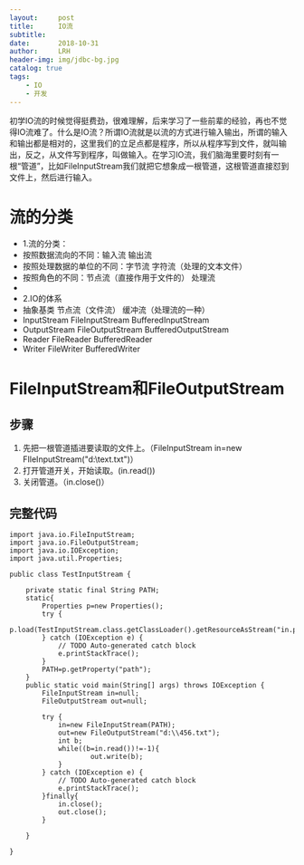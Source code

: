 ```yaml
---
layout:     post
title:      IO流
subtitle:   
date:       2018-10-31
author:     LRH
header-img: img/jdbc-bg.jpg
catalog: true
tags:
    - IO
    - 开发
---
```


初学IO流的时候觉得挺费劲，很难理解，后来学习了一些前辈的经验，再也不觉得IO流难了。什么是IO流？所谓IO流就是以流的方式进行输入输出，所谓的输入和输出都是相对的，这里我们的立足点都是程序，所以从程序写到文件，就叫输出，反之，从文件写到程序，叫做输入。在学习IO流，我们脑海里要时刻有一根“管道”，比如FileInputStream我们就把它想象成一根管道，这根管道直接怼到文件上，然后进行输入。

# 流的分类
 * 1.流的分类：
 * 按照数据流向的不同：输入流  输出流
 * 按照处理数据的单位的不同：字节流  字符流（处理的文本文件）
 * 按照角色的不同：节点流（直接作用于文件的）  处理流
 * 
 * 2.IO的体系
 * 抽象基类            节点流（文件流）         缓冲流（处理流的一种）
 * InputStream       FileInputStream         BufferedInputStream
 * OutputStream      FileOutputStream        BufferedOutputStream
 * Reader            FileReader              BufferedReader
 * Writer            FileWriter              BufferedWriter
 
 # FileInputStream和FileOutputStream
 ## 步骤
1. 先把一根管道插进要读取的文件上。（FileInputStream in=new FIleInputStream("d:\\text.txt")）
2. 打开管道开关，开始读取。(in.read())
3. 关闭管道。（in.close()）
## 完整代码
```
import java.io.FileInputStream;
import java.io.FileOutputStream;
import java.io.IOException;
import java.util.Properties;

public class TestInputStream {

	private static final String PATH;
	static{
		Properties p=new Properties();
		try {
			p.load(TestInputStream.class.getClassLoader().getResourceAsStream("in.properties"));
		} catch (IOException e) {
			// TODO Auto-generated catch block
			e.printStackTrace();
		}
		PATH=p.getProperty("path");
	}
	public static void main(String[] args) throws IOException {
		FileInputStream in=null;
		FileOutputStream out=null;
		
		try {
			in=new FileInputStream(PATH);
			out=new FileOutputStream("d:\\456.txt");
			int b;
			while((b=in.read())!=-1){
					out.write(b);
			}
		} catch (IOException e) {
			// TODO Auto-generated catch block
			e.printStackTrace();
		}finally{
			in.close();
			out.close();
		}
		
	}

}

```
